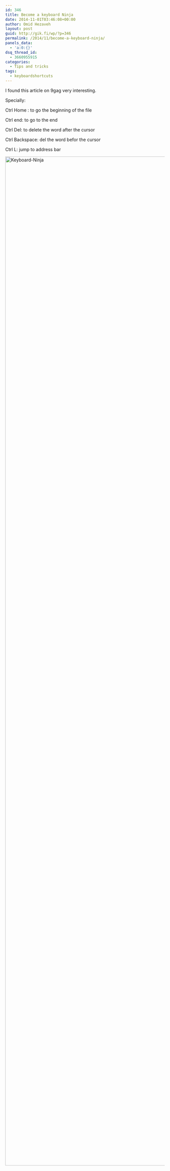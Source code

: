 ```yaml
---
id: 346
title: Become a keyboard Ninja
date: 2014-11-01T03:46:08+00:00
author: Omid Hezaveh
layout: post
guid: http://gik.fi/wp/?p=346
permalink: /2014/11/become-a-keyboard-ninja/
panels_data:
  - 'a:0:{}'
dsq_thread_id:
  - 3660955915
categories:
  - Tips and tricks
tags:
  - keyboardshortcuts
---
```

I found this article on 9gag very interesting.

Specially:

Ctrl Home : to go the beginning of the file

Ctrl end: to go to the end

Ctrl Del: to delete the word after the cursor

Ctrl Backspace: del the word befor the cursor

Ctrl L: jump to address bar

<!--more-->

[<img class="alignnone wp-image-347 size-full" src="http://gik.fi/wp/wp-content/uploads/2014/11/Keyboard-Ninja.jpg" alt="Keyboard-Ninja" width="700" height="3182" />](http://gik.fi/wp/wp-content/uploads/2014/11/Keyboard-Ninja.jpg)